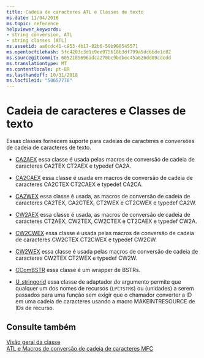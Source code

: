 ```yaml
---
title: Cadeia de caracteres ATL e Classes de texto
ms.date: 11/04/2016
ms.topic: reference
helpviewer_keywords:
- string conversion, ATL
- string classes [ATL]
ms.assetid: aa0cdc41-c953-4b17-82b6-59b908545571
ms.openlocfilehash: 5fc4203c3d1c9ee975618b3df799a5dc6bde1c82
ms.sourcegitcommit: 6052185696adca270bc9bdbec45a626dd89cdcdd
ms.translationtype: MT
ms.contentlocale: pt-BR
ms.lasthandoff: 10/31/2018
ms.locfileid: "50657776"
---
```

# <a name="string-and-text-classes"></a>Cadeia de caracteres e Classes de texto

Essas classes fornecem suporte para cadeias de caracteres e conversões de cadeia de caracteres de texto.

- [CA2AEX](../atl/reference/ca2aex-class.md) essa classe é usada pelas macros de conversão de cadeia de caracteres CA2TEX CT2AEX e typedef CA2A.

- [CA2CAEX](../atl/reference/ca2caex-class.md) essa classe é usada em macros de conversão de cadeia de caracteres CA2CTEX CT2CAEX e typedef CA2CA.

- [CA2WEX](../atl/reference/ca2wex-class.md) essa classe é usada, as macros de conversão de cadeia de caracteres CA2TEX, CA2CTEX, CT2WEX e CT2CWEX e typedef CA2W.

- [CW2AEX](../atl/reference/cw2aex-class.md) essa classe é usada, as macros de conversão de cadeia de caracteres CT2AEX, CW2TEX, CW2CTEX e CT2CAEX e typedef CW2A.

- [CW2CWEX](../atl/reference/cw2cwex-class.md) essa classe é usada pelas macros de conversão de cadeia de caracteres CW2CTEX CT2CWEX e typedef CW2CW.

- [CW2WEX](../atl/reference/cw2wex-class.md) essa classe é usada pelas macros de conversão de cadeia de caracteres CW2TEX CT2WEX e typedef CW2W.

- [CComBSTR](../atl/reference/ccombstr-class.md) essa classe é um wrapper de BSTRs.

- [U_stringorid](../atl/reference/u-stringorid-class.md) essa classe de adaptador do argumento permite que qualquer um dos nomes de recursos (`LPCTSTR`s) ou (unidades) a serem passados para uma função sem exigir que o chamador converter a ID em uma cadeia de caracteres usando a macro MAKEINTRESOURCE de IDs de recurso.

## <a name="see-also"></a>Consulte também

[Visão geral da classe](../atl/atl-class-overview.md)<br/>
[ATL e Macros de conversão de cadeia de caracteres MFC](reference/string-conversion-macros.md)

